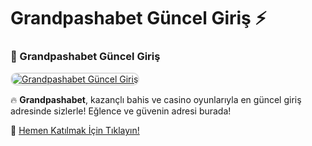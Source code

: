 # Grandpashabet Güncel Giriş ⚡

### 🎲 Grandpashabet Güncel Giriş  

<a href="https://cutt.ly/Grandbonu" title="Grandpashabet Güncel Giriş" rel="nofollow">  
<img src="https://i.hizliresim.com/1d7hvuc.png" alt="Grandpashabet Güncel Giriş" style="max-width: 100%; border: 2px solid #ddd; border-radius: 10px;">  
</a>  

🔥 **Grandpashabet**, kazançlı bahis ve casino oyunlarıyla en güncel giriş adresinde sizlerle! Eğlence ve güvenin adresi burada!  

🔗 [Hemen Katılmak İçin Tıklayın!](https://cutt.ly/Grandbonu)  
